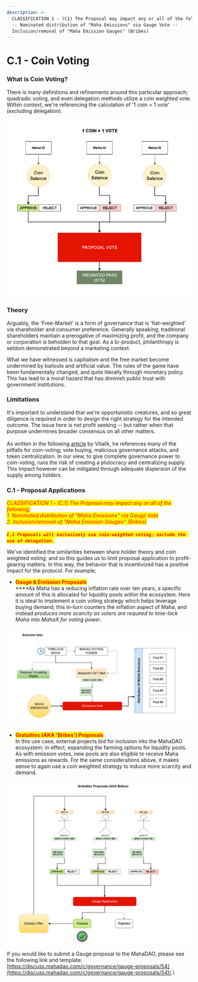 ```yaml
---
description: >-
  CLASSIFICATION 1 - (C1) The Proposal may impact any or all of the following; 
  -- Nominated distribution of "Maha Emissions" via Gauge Vote --
  Inclusion/removal of "Maha Emission Gauges" (Bribes)
---
```


# C.1 - Coin Voting

### What is Coin Voting?

There is many definitions and refinements around this particular approach; quadradic voting, and even delegation methods utilize a coin weighted vote. Within context, we're referencing the calculation of '1 coin = 1 vote' (excluding delegation).&#x20;

![Coin Weighted Governance Model](<../../.gitbook/assets/image (12).png>)

### Theory&#x20;

Arguably, the 'Free-Market' is a form of governance that is 'fiat-weighted' via shareholder and consumer preference. Generally speaking; traditional shareholders maintain a prerogative of maximizing profit, and the company or corporation is beholden to that goal. As a bi-product, philanthropy is seldom demonstrated beyond a marketing context.&#x20;

What we have witnessed is capitalism and the free market become undermined by bailouts and artificial value. The rules of the game have been fundamentally changed, and quite literally through monetary policy. This has lead to a moral hazard that has diminish public trust with government institutions.&#x20;

### Limitations

It's important to understand that we're opportunistic creatures, and so great diligence is required in order to design the right strategy for the intended outcome. The issue here is not profit seeking -- but rather when that purpose undermines broader consensus on all other matters. \
\
As written in the following [article](https://vitalik.ca/general/2021/08/16/voting3.html) by Vitalik, he references many of the pitfalls for coin-voting; vote buying, malicious governance attacks, and token centralization. In our view, to give complete governance power to coin-voting, runs the risk of creating a plutocracy and centralizing supply. This impact however can be mitigated through adequate dispersion of the supply among holders.

### C.1 - Proposal Applications

_<mark style="color:red;">CLASSIFICATION 1 - (C.1) The Proposal may impact any or all of the following;</mark>_ \
_<mark style="color:red;">1. Nominated distribution of "Maha Emissions" via Gauge Vote</mark>_\
_<mark style="color:red;">2. Inclusion/removal of "Maha Emission Gauges" (Bribes)</mark>_\
_<mark style="color:red;"></mark>_\
_<mark style="color:red;"></mark><mark style="color:red;">**`C.1 Proposals will exclusively use coin-weighted voting; exclude the use of delegation.`**</mark>_

We've identified the similarities between share holder theory and coin weighted voting; and so this guides us to limit proposal application to profit-gearing matters. In this way, the behavior that is incentivized has a positive impact for the protocol. For example;

* <mark style="color:red;">**Gauge & Emission Proposals**</mark>\
  ****As Maha has a reducing inflation rate over ten years, a specific amount of this is allocated for liquidity pools within the ecosystem. Here it is ideal to implement a coin voting strategy which helps leverage buying demand; this in-turn counters the inflation aspect of Maha, and instead _produces more scarcity as voters are required to time-lock Maha into MahaX for voting power_.&#x20;

![Distribution of Maha Emissions to Liquidity Pools](<../../.gitbook/assets/image (14).png>)

* <mark style="color:red;">**Gratuities (AKA 'Bribes') Proposals**</mark>\
  In this use case, external projects bid for inclusion into the MahaDAO ecosystem; in effect, expanding the farming options for liquidity pools. As with emission votes, new pools are also eligible to receive Maha emissions as rewards. For the same considerations above, it makes sense to again use a coin weighted strategy to induce more scarcity and demand.&#x20;

![Gratuities for voting support to include a new gauge](<../../.gitbook/assets/image (9).png>)

If you would like to submit a Gauge proposal to the MahaDAO, please see the following link and template: [https://discuss.mahadao.com/c/governance/gauge-proposals/54](https://discuss.mahadao.com/c/governance/gauge-proposals/54)\
\
